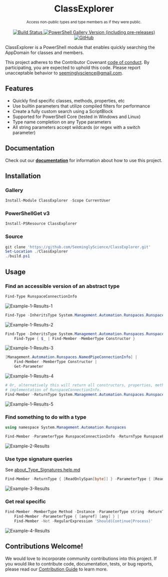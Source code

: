 <h1 align="center">ClassExplorer</h1>

<p align="center">
    <sub>
        Access non-public types and type members as if they were public.
    </sub>
    <br /><br />
    <a title="Commits" href="https://github.com/SeeminglyScience/ClassExplorer/commits/master">
        <img alt="Build Status" src="https://github.com/SeeminglyScience/ClassExplorer/workflows/build/badge.svg" />
    </a>
    <a title="ClassExplorer on PowerShell Gallery" href="https://www.powershellgallery.com/packages/ClassExplorer">
        <img alt="PowerShell Gallery Version (including pre-releases)" src="https://img.shields.io/powershellgallery/v/ClassExplorer?include_prereleases&label=gallery">
    </a>
    <a title="LICENSE" href="https://github.com/SeeminglyScience/ClassExplorer/blob/master/LICENSE">
        <img alt="GitHub" src="https://img.shields.io/github/license/SeeminglyScience/ClassExplorer">
    </a>
</p>

ClassExplorer is a PowerShell module that enables quickly searching the AppDomain for classes and members.

This project adheres to the Contributor Covenant [code of conduct](https://github.com/SeeminglyScience/ClassExplorer/tree/master/docs/CODE_OF_CONDUCT.md).
By participating, you are expected to uphold this code. Please report unacceptable behavior to seeminglyscience@gmail.com.

## Features

- Quickly find specific classes, methods, properties, etc
- Use builtin parameters that utilize compiled filters for performance
- Create a fully custom search using a ScriptBlock
- Supported for PowerShell Core (tested in Windows and Linux)
- Type name completion on any Type parameters
- All string parameters accept wildcards (or regex with a switch parameter)

## Documentation

Check out our **[documentation](https://github.com/SeeminglyScience/ClassExplorer/tree/master/docs/en-US/ClassExplorer.md)** for information about how to use this project.

## Installation

### Gallery

```powershell
Install-Module ClassExplorer -Scope CurrentUser
```

### PowerShellGet v3

```powershell
Install-PSResource ClassExplorer
```

### Source

```powershell
git clone 'https://github.com/SeeminglyScience/ClassExplorer.git'
Set-Location ./ClassExplorer
./build.ps1
```

## Usage

### Find an accessible version of an abstract type

```powershell
Find-Type RunspaceConnectionInfo
```

![Example-1-Results-1](https://user-images.githubusercontent.com/24977523/164984679-8a32dc97-e2a2-46ff-9d4f-e322b866c061.png)

```powershell
Find-Type -InheritsType System.Management.Automation.Runspaces.RunspaceConnectionInfo
```

![Example-1-Results-2](https://user-images.githubusercontent.com/24977523/164984851-1a20380d-452f-463f-b21c-2931f9ea852f.png)

```powershell
Find-Type -InheritsType System.Management.Automation.Runspaces.RunspaceConnectionInfo |
    Find-Type { $_ | Find-Member -MemberType Constructor }
```

![Example-1-Results-3](https://user-images.githubusercontent.com/24977523/164984898-0f5ca28f-a462-45c0-a4f9-1b60f95b7a86.png)

```powershell
[Management.Automation.Runspaces.NamedPipeConnectionInfo] |
    Find-Member -MemberType Constructor |
    Get-Parameter
```

![Example-1-Results-4](https://user-images.githubusercontent.com/24977523/164985845-4e7830ff-8507-46dd-b3a5-908aaa38a135.png)

```powershell
# Or, alternatively this will return all constructors, properties, methods, etc that return any
# implementation of RunspaceConnectionInfo.
Find-Member -ReturnType System.Management.Automation.Runspaces.RunspaceConnectionInfo
```

![Example-1-Results-5](https://user-images.githubusercontent.com/24977523/164985973-4c011ee8-6107-4126-9984-ffa595b0ad58.png)

### Find something to do with a type

```powershell
using namespace System.Management.Automation.Runspaces

Find-Member -ParameterType RunspaceConnectionInfo -ReturnType RunspacePool
```

![Example-2-Results](https://user-images.githubusercontent.com/24977523/164986057-ca7cfba9-182b-4c99-8dd2-a33941922b54.png)

### Use type signature queries

See [about_Type_Signatures.help.md](./docs/en-US/about_Type_Signatures.help.md)

```powershell
Find-Member -ReturnType { [ReadOnlySpan[byte]] } -ParameterType { [ReadOnlySpan[any]] }
```

![Example-3-Results](https://user-images.githubusercontent.com/24977523/164994773-84f42529-9a8d-46e8-8982-f42f054c2a80.png)

### Get real specific

```powershell
Find-Member -MemberType Method -Instance -ParameterType string -ReturnType bool -ParameterCount 4.. |
    Find-Member -ParameterType { [anyref] [any] } |
    Find-Member -Not -RegularExpression 'Should(Continue|Process)'
```

![Example-4-Results](https://user-images.githubusercontent.com/24977523/164995061-21e0c627-fd05-43d4-b831-f901bfc31fd2.png)

## Contributions Welcome!

We would love to incorporate community contributions into this project.  If you would like to
contribute code, documentation, tests, or bug reports, please read our [Contribution Guide](https://github.com/SeeminglyScience/ClassExplorer/tree/master/docs/CONTRIBUTING.md) to learn more.
